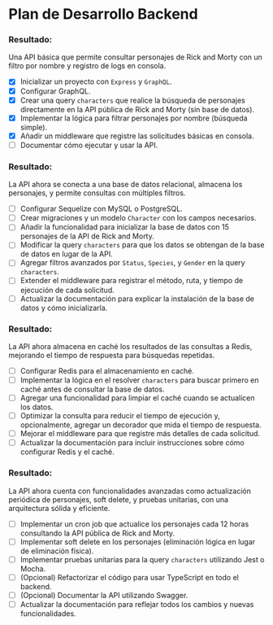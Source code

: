 # Plan de Desarrollo Backend

### Resultado:

Una API básica que permite consultar personajes de Rick and Morty con un filtro por nombre y registro de logs en consola.

- [x] Inicializar un proyecto con `Express` y `GraphQL`.
- [x] Configurar GraphQL.
- [x] Crear una query `characters` que realice la búsqueda de personajes directamente en la API pública de Rick and Morty (sin base de datos).
- [x] Implementar la lógica para filtrar personajes por nombre (búsqueda simple).
- [x] Añadir un middleware que registre las solicitudes básicas en consola.
- [ ] Documentar cómo ejecutar y usar la API.

### Resultado:

La API ahora se conecta a una base de datos relacional, almacena los personajes, y permite consultas con múltiples filtros.

- [ ] Configurar Sequelize con MySQL o PostgreSQL.
- [ ] Crear migraciones y un modelo `Character` con los campos necesarios.
- [ ] Añadir la funcionalidad para inicializar la base de datos con 15 personajes de la API de Rick and Morty.
- [ ] Modificar la query `characters` para que los datos se obtengan de la base de datos en lugar de la API.
- [ ] Agregar filtros avanzados por `Status`, `Species`, y `Gender` en la query `characters`.
- [ ] Extender el middleware para registrar el método, ruta, y tiempo de ejecución de cada solicitud.
- [ ] Actualizar la documentación para explicar la instalación de la base de datos y cómo inicializarla.

### Resultado:

La API ahora almacena en caché los resultados de las consultas a Redis, mejorando el tiempo de respuesta para búsquedas repetidas.

- [ ] Configurar Redis para el almacenamiento en caché.
- [ ] Implementar la lógica en el resolver `characters` para buscar primero en caché antes de consultar la base de datos.
- [ ] Agregar una funcionalidad para limpiar el caché cuando se actualicen los datos.
- [ ] Optimizar la consulta para reducir el tiempo de ejecución y, opcionalmente, agregar un decorador que mida el tiempo de respuesta.
- [ ] Mejorar el middleware para que registre más detalles de cada solicitud.
- [ ] Actualizar la documentación para incluir instrucciones sobre cómo configurar Redis y el caché.

### Resultado:

La API ahora cuenta con funcionalidades avanzadas como actualización periódica de personajes, soft delete, y pruebas unitarias, con una arquitectura sólida y eficiente.

- [ ] Implementar un cron job que actualice los personajes cada 12 horas consultando la API pública de Rick and Morty.
- [ ] Implementar soft delete en los personajes (eliminación lógica en lugar de eliminación física).
- [ ] Implementar pruebas unitarias para la query `characters` utilizando Jest o Mocha.
- [ ] (Opcional) Refactorizar el código para usar TypeScript en todo el backend.
- [ ] (Opcional) Documentar la API utilizando Swagger.
- [ ] Actualizar la documentación para reflejar todos los cambios y nuevas funcionalidades.
